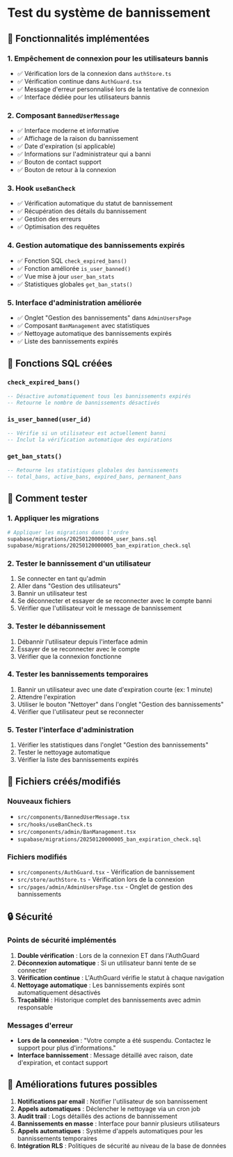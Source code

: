 # Test du système de bannissement

## 🚫 Fonctionnalités implémentées

### 1. **Empêchement de connexion pour les utilisateurs bannis**
- ✅ Vérification lors de la connexion dans `authStore.ts`
- ✅ Vérification continue dans `AuthGuard.tsx`
- ✅ Message d'erreur personnalisé lors de la tentative de connexion
- ✅ Interface dédiée pour les utilisateurs bannis

### 2. **Composant `BannedUserMessage`**
- ✅ Interface moderne et informative
- ✅ Affichage de la raison du bannissement
- ✅ Date d'expiration (si applicable)
- ✅ Informations sur l'administrateur qui a banni
- ✅ Bouton de contact support
- ✅ Bouton de retour à la connexion

### 3. **Hook `useBanCheck`**
- ✅ Vérification automatique du statut de bannissement
- ✅ Récupération des détails du bannissement
- ✅ Gestion des erreurs
- ✅ Optimisation des requêtes

### 4. **Gestion automatique des bannissements expirés**
- ✅ Fonction SQL `check_expired_bans()`
- ✅ Fonction améliorée `is_user_banned()`
- ✅ Vue mise à jour `user_ban_stats`
- ✅ Statistiques globales `get_ban_stats()`

### 5. **Interface d'administration améliorée**
- ✅ Onglet "Gestion des bannissements" dans `AdminUsersPage`
- ✅ Composant `BanManagement` avec statistiques
- ✅ Nettoyage automatique des bannissements expirés
- ✅ Liste des bannissements expirés

## 🔧 Fonctions SQL créées

### `check_expired_bans()`
```sql
-- Désactive automatiquement tous les bannissements expirés
-- Retourne le nombre de bannissements désactivés
```

### `is_user_banned(user_id)`
```sql
-- Vérifie si un utilisateur est actuellement banni
-- Inclut la vérification automatique des expirations
```

### `get_ban_stats()`
```sql
-- Retourne les statistiques globales des bannissements
-- total_bans, active_bans, expired_bans, permanent_bans
```

## 🧪 Comment tester

### 1. **Appliquer les migrations**
```bash
# Appliquer les migrations dans l'ordre
supabase/migrations/20250120000004_user_bans.sql
supabase/migrations/20250120000005_ban_expiration_check.sql
```

### 2. **Tester le bannissement d'un utilisateur**
1. Se connecter en tant qu'admin
2. Aller dans "Gestion des utilisateurs"
3. Bannir un utilisateur test
4. Se déconnecter et essayer de se reconnecter avec le compte banni
5. Vérifier que l'utilisateur voit le message de bannissement

### 3. **Tester le débannissement**
1. Débannir l'utilisateur depuis l'interface admin
2. Essayer de se reconnecter avec le compte
3. Vérifier que la connexion fonctionne

### 4. **Tester les bannissements temporaires**
1. Bannir un utilisateur avec une date d'expiration courte (ex: 1 minute)
2. Attendre l'expiration
3. Utiliser le bouton "Nettoyer" dans l'onglet "Gestion des bannissements"
4. Vérifier que l'utilisateur peut se reconnecter

### 5. **Tester l'interface d'administration**
1. Vérifier les statistiques dans l'onglet "Gestion des bannissements"
2. Tester le nettoyage automatique
3. Vérifier la liste des bannissements expirés

## 📁 Fichiers créés/modifiés

### Nouveaux fichiers
- `src/components/BannedUserMessage.tsx`
- `src/hooks/useBanCheck.ts`
- `src/components/admin/BanManagement.tsx`
- `supabase/migrations/20250120000005_ban_expiration_check.sql`

### Fichiers modifiés
- `src/components/AuthGuard.tsx` - Vérification de bannissement
- `src/store/authStore.ts` - Vérification lors de la connexion
- `src/pages/admin/AdminUsersPage.tsx` - Onglet de gestion des bannissements

## 🔒 Sécurité

### Points de sécurité implémentés
1. **Double vérification** : Lors de la connexion ET dans l'AuthGuard
2. **Déconnexion automatique** : Si un utilisateur banni tente de se connecter
3. **Vérification continue** : L'AuthGuard vérifie le statut à chaque navigation
4. **Nettoyage automatique** : Les bannissements expirés sont automatiquement désactivés
5. **Traçabilité** : Historique complet des bannissements avec admin responsable

### Messages d'erreur
- **Lors de la connexion** : "Votre compte a été suspendu. Contactez le support pour plus d'informations."
- **Interface bannissement** : Message détaillé avec raison, date d'expiration, et contact support

## 🚀 Améliorations futures possibles

1. **Notifications par email** : Notifier l'utilisateur de son bannissement
2. **Appels automatiques** : Déclencher le nettoyage via un cron job
3. **Audit trail** : Logs détaillés des actions de bannissement
4. **Bannissements en masse** : Interface pour bannir plusieurs utilisateurs
5. **Appels automatiques** : Système d'appels automatiques pour les bannissements temporaires
6. **Intégration RLS** : Politiques de sécurité au niveau de la base de données
